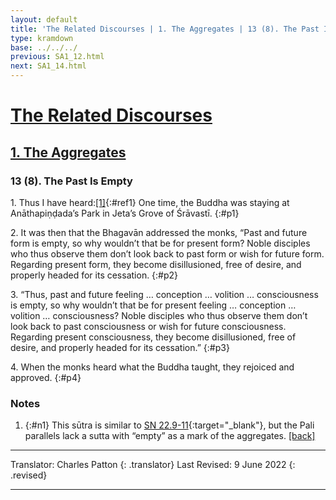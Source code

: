 ```yaml
---
layout: default
title: 'The Related Discourses | 1. The Aggregates | 13 (8). The Past Is Empty'
type: kramdown
base: ../../../
previous: SA1_12.html
next: SA1_14.html
---
```


# [The Related Discourses](../index.html)
## [1. The Aggregates](index.html)
### 13 (8). The Past Is Empty

1\. Thus I have heard:[\[1\]](#n1){:#ref1} One time, the Buddha was staying at Anāthapiṇḍada’s Park in Jeta’s Grove of Śrāvastī.
{:#p1}

2\. It was then that the Bhagavān addressed the monks, “Past and future form is empty, so why wouldn’t that be for present form? Noble disciples who thus observe them don’t look back to past form or wish for future form. Regarding present form, they become disillusioned, free of desire, and properly headed for its cessation.
{:#p2}

3\. “Thus, past and future feeling … conception … volition … consciousness is empty, so why wouldn’t that be for present feeling … conception … volition … consciousness? Noble disciples who thus observe them don’t look back to past consciousness or wish for future consciousness. Regarding present consciousness, they become disillusioned, free of desire, and properly headed for its cessation.”
{:#p3}


4\. When the monks heard what the Buddha taught, they rejoiced and approved.
{:#p4}

### Notes
1. {:#n1} This sūtra is similar to [SN 22.9-11](https://suttacentral.net/sn22.9){:target="_blank"}, but the Pali parallels lack a sutta with “empty” as a mark of the aggregates. [\[back\]](#ref1)

---

Translator: Charles Patton
{: .translator}
Last Revised: 9 June 2022
{: .revised}

---

